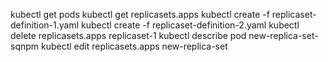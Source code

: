 kubectl get pods
kubectl get replicasets.apps
kubectl create -f replicaset-definition-1.yaml 
kubectl create -f replicaset-definition-2.yaml 
kubectl delete replicasets.apps replicaset-1
kubectl describe pod new-replica-set-sqnpm
kubectl edit replicasets.apps new-replica-set

